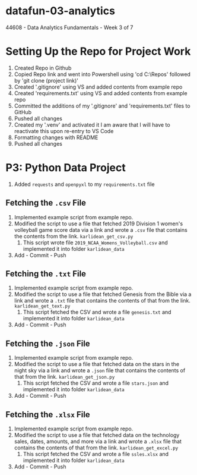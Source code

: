 # datafun-03-analytics
44608 - Data Analytics Fundamentals - Week 3 of 7

# Setting Up the Repo for Project Work
1. Created Repo in Github
2. Copied Repo link and went into Powershell using 'cd C:\Repos' followed by 'git clone (project link)'
3. Created '.gitignore' using VS and added contents from example repo
4. Created 'requirements.txt' using VS and added contents from example repo
5. Committed the additions of my '.gitignore' and 'requirements.txt' files to GitHub
6. Pushed all changes
7. Created my '.venv' and activated it
    I am aware that I will have to reactivate this upon re-entry to VS Code
8. Formatting changes with README
9. Pushed all changes

# P3: Python Data Project
1. Added `requests` and `openpyxl` to my `requirements.txt` file

## Fetching the `.csv` File
1. Implemented example script from example repo.
2. Modified the script to use a file that fetched 2019 Division 1 women's volleyball game score data via a link and wrote a `.csv` file that contains the contents from the link. `karlidean_get_csv.py`
   1. This script wrote file `2019_NCAA_Womens_Volleyball.csv` and implemented it into folder `karlidean_data`
3. Add - Commit - Push

## Fetching the `.txt` File
1. Implemented example script from example repo.
2. Modified the script to use a file that fetched Genesis from the Bible via a link and wrote a `.txt` file that contains the contents of that from the link. `karlidean_get_text.py`
   1. This script fetched the CSV and wrote a file `genesis.txt` and implemented it into folder `karlidean_data`
3. Add - Commit - Push
   
## Fetching the `.json` File
1. Implemented example script from example repo.
2. Modified the script to use a file that fetched data on the stars in the night sky via a link and wrote a `.json` file that contains the contents of that from the link. `karlidean_get_json.py`
   1. This script fetched the CSV and wrote a file `stars.json` and implemented it into folder `karlidean_data`
3. Add - Commit - Push

## Fetching the `.xlsx` File
1. Implemented example script from example repo.
2. Modified the script to use a file that fetched data on the technology sales, dates, amounts, and more via a link and wrote a `.xlsx` file that contains the contents of that from the link. `karlidean_get_excel.py`
   1. This script fetched the CSV and wrote a file `ssles.xlsx` and implemented it into folder `karlidean_data`
3. Add - Commit - Push